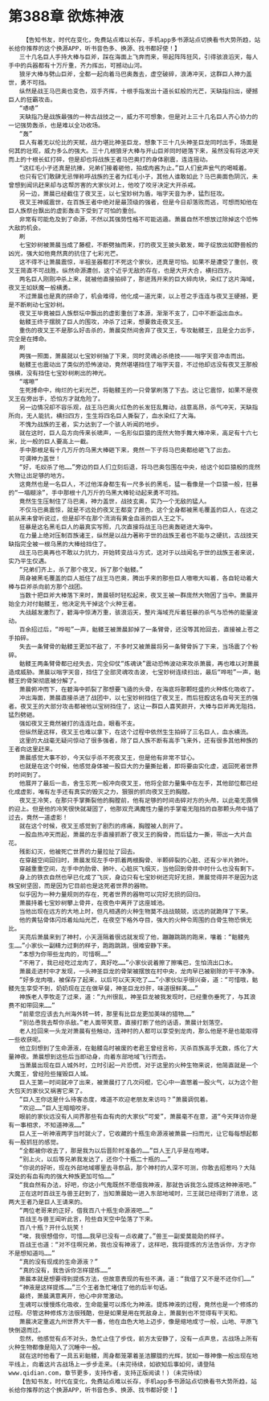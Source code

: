 # 第388章 欲炼神液
        【告知书友，时代在变化，免费站点难以长存，手机app多书源站点切换看书大势所趋，站长给你推荐的这个换源APP，听书音色多、换源、找书都好使！】
       三十几名巨人手持大棒与巨斧，踩在海面上飞奔而来，带起阵阵狂风，引得骇浪滔天，每人手中的兵器都有十万斤重，齐力挥出，可撼动山河。
       狼牙大棒与劈山巨斧，全都一起向着马巴奥轰去，虚空破碎，浪涛冲天，这群巨人神力盖世，勇不可挡。
       纵然是战王马巴奥也变色，双手齐挥，十根手指发出十道长虹般的光芒，天缺指扫出，硬撼巨人的狂霸攻击。
       “哧哧”
       天缺指乃是战族最强的一种古战技之一，威力不可想象，但是对上三十几名巨人齐心协力的一记强势轰杀，也是难以全功收场。
       “轰”
       巨人有着无以伦比的天赋，战力堪比神圣巨龙，想象下三十几头神圣巨龙同时出手，场面是何其的壮观，威力多么的强大。三十几根狼牙大棒与开山巨斧同时砸落下来，虽然没有将这冲天而上的十根长虹打碎，但是却也将战族王者马巴奥打的身体剧震，连连摇动。
       “这红毛小子还真是抗揍，兄弟们接着砸他，拍成肉酱为止。”巨人们瓮声瓮气的喝喊着。
       也只有它们敢肆无忌惮称呼战族的王者为红毛小子，其他人谁敢如此？马巴奥面色阴沉，未曾想到闻讯赶来却与这帮厉害的大家伙对上，他咬了咬牙决定大开杀戒。
       另一边，萧晨已经截住了夜叉王，以七宝妙树为盾，嗡字天音为矛，猛烈狂攻。
       夜叉王神威震世，在百族王者中绝对是最顶级的强者，但是今日却落败而逃，可想而知他在巨人族祭台飘出的虚影轰击下受到了可怕的重创。
       非常有可能危及到了命源，不然以其强势性格不可能逃遁。萧晨自然不想放过除掉这个恐怖大敌的机会。
       刷
       七宝妙树被萧晨当成了藤棍，不断劈抽而来，打的夜叉王披头散发，眸子绽放出如野兽般的凶光，强大如他竟然真的抗住了七彩光芒。
       这不得不让萧晨震惊，半祖圣器都打不死这个家伙，还真是可怕。如果不是遭受了重创，夜叉王简直不可战胜。纵然命源遭创，这个近乎无敌的存在，也是大开大合，横扫四方。
       两名巨人刚刚冲杀上来，就被他直接拍碎了，那迸溅开来的巨大碎肉块，染红了这片海域，夜叉王如妖魔一般横勇。
       不过萧晨也是真的拼命了，机会难得，他化成一道光束，以上苍之手连连与夜叉王硬撼，更是不断刷动七宝妙树。
       夜叉王毕竟被巨人族祭坛中飘出的虚影重创了本源，渐渐不支了，口中不断溢出血水。
       骷髅王终于摆脱了巨人的围攻，冲杀了过来，想要救走夜叉王。
       重伤的夜叉王不是那么好击杀的，萧晨突然间舍弃了夜叉王，专攻骷髅王，且是全力出手，完全是在搏命。
       刷
       两强一照面，萧晨就以七宝妙树抽了下来，同时灵魂必杀绝技————嗡字天音冲击而出。
       骷髅王也震动出了类似的恐怖波动，竟然堪堪挡住了嗡字天音，不过他却远没有夜叉王那般强横，没有挡住七宝妙树刷出的神光。
       “喀嚓”
       生死搏命中，绚烂的七彩光芒，将骷髅王的一只骨掌刷落了下去。这让它震惊，如果不是夜叉王在旁出手，恐怕方才就危险了。
       另一边情况却不容乐观，战王马巴奥火红色的长发狂乱舞动，战意高昂，杀气冲天，天缺指所向，无人能抗，横扫四方，生生将四名巨人撕裂了，血水染红了大海。
       不愧为战族的王者，实力达到了一个骇人听闻的地步。
       就在这时，巨人岛方向传来长啸声，一名形似巨猿的庞然大物手舞大棒冲来，高足有十六七米，比一般的巨人要高上一截。
       手中那根足有十几万斤的乌黑大棒砸下来，竟然一下子将马巴奥都给砸飞了出去。
       可谓神力盖世！
       “好，毛奴杀了他……”旁边的巨人们立刻后退，将马巴奥包围在中央，给这个如巨猿般的庞然大物让出足够的地方。
       这竟然也是一名巨人，不过他浑身都生有一尺多长的黑毛，猛一看像是一个巨猿一般，狂暴的“一塌糊涂”，手中那根十几万斤的乌黑大棒轮动起来勇不可挡。
       竟然生生压制住了马巴奥，神力盖世，战技玄奥，实乃一个无敌的猛人。
       不仅马巴奥震惊，就是不远处的夜叉王都变了颜色，这个全身都被黑毛覆盖的巨人，在这之前从来未曾听说过，但是却不在那个流淌有黄金血液的巨人王之下。
       狂暴是这名黑毛巨人的最真实写照，几次直接将战王马巴奥轰砸进大海中。
       在力量上绝对压制百族诸王，纵然是以战力著称于世的战族王者也不能与之硬抗，古战技天缺指完全被一根乌黑的大棒给挡住了。
       战王马巴奥再也不敢以力抗力，开始转变战斗方式，这对于以战闻名于世的战族王者来说，实乃平生仅遇。
       “兄弟们齐上，杀了那个夜叉，拆了那个骷髅。”
       周身被黑毛覆盖的巨人抵住了战王马巴奥，腾出手来的那些巨人嗷嗷大叫着，各自轮动着大棒与巨斧杀向前方那个战团。
       当数十把巨斧大棒落下来时，萧晨顿时轻松起来，夜叉王被一群庞然大物困了当中。萧晨开始全力对付骷髅王，他决定先干掉这个火种王者。
       大战越发激烈了，碧海中惊涛万重，骇浪滔天，整片海域充斥着狂暴的杀气与恐怖的能量波动。
       百余招过后，“哗啦”一声，骷髅王被萧晨卸掉了一条臂骨，还没等其抢回去，直接被上苍之手拍碎。
       失去一条臂骨的骷髅王更加不敌了，不多时又被萧晨将另一条臂骨拆了下来，当场震了个粉碎。
       骷髅王两条臂骨都已经失去，完全仰仗“炼魂诀”震动恐怖波动来攻杀萧晨，再也难以对萧晨造成威胁。萧晨以嗡字天音，挡住了全部灵魂攻击波，七宝妙树连续扫出，最后“哗啦”一声，骷髅王的骨架彻底被分解了。
       萧晨俯冲而下，在碧海中抓裂了那想要飞遁的头骨，在海底将那颗旺盛的火种炼化吸收了。
       冲出海面，萧晨直接杀进了战团中，以七宝妙树挡住了夜叉王，而后狂殴这名自号天王的强者。夜叉王的大部分攻击都被他以宝树挡住了，这让一群巨人喜笑颜开，大棒与巨斧再无阻挡，猛烈劈砸。
       强如夜叉王竟然被打的连连吐血，眼看不支。
       但纵然是这样，夜叉王也难以拿下，在这个过程中依然生生拍碎了三名巨人，血水横流。
       这里的大战毫无疑问惊动了很多强者，除了巨人族不断有高手飞来外，还有很多其他种族的王者向这里赶来。
       萧晨感觉大事不妙，今天似乎杀不死夜叉王，但是他有非常不甘心。
       也就是在这个时候，他感觉身体被一股巨大的力量撕扯着，即将要由实化虚，返回死者世界的时间到了。
       他展开了最后一击，舍生忘死一般冲向夜叉王，他将全部力量集中在左手，其他部位都已经化成虚影，唯有左手还有真实的毁灭之力，狠狠的抓向夜叉王的胸膛。
       夜叉王冷笑，在那只手掌撕裂他的胸膛前，他有足够的时间击碎对方的头颅，以此毫无畏惧的迎上。但是他的冷笑很快就凝固了，他那双充满魔性力量的手掌毫无阻挡的自那颗头颅中插了过去，竟然一道虚影！
       就在这个时候，夜叉王感觉到了剧烈的疼痛，胸膛被人剖开了。
       一股血热冲天而起，萧晨的左手直接抓断了夜叉王的胸骨，而后猛力一撕，带出一大片血花。
       残影幻灭，他被死亡世界的力量拉扯了回去。
       在穿越空间回归时，萧晨发现左手中抓着两根胸骨、半颗碎裂的心脏、还有少半片肺叶。
       穿越重重空间，左手中的肋骨、肺叶、心脏灰飞烟灭，当他回到骨井中时什么也没有剩下。
       身上的铁衣自然也早已化成了飞灰，身边只有七宝妙树还完好无损，萧晨觉得并不是因为这株宝树坚固，而是因为它目前也是这死者世界的器物。
       似乎因为一种力量规则的存在，死者世界的器物可以完好无损的回归。
       萧晨持着七宝妙树攀上骨井，在夜色中离开了这座城池。
       当他出现在远方的大地上时，但凡相遇的火种生物莫不战战兢兢，远远的就跪拜了下来。
       他的黄钻骨体闪烁着灿灿光芒，在夜空下格外夺目，强大的火种令周围的白骨生物恐惧无比。
       天亮后萧晨来到了神村，小天涯隔着很远就发现了他，蹦蹦跳跳的跑来，嚷着：“骷髅先生……”小家伙一副精力过剩的样子，跑跑跳跳，很难安静下来。
       “本想为你带些龙肉的，可惜啊……”
       “不用了，我已经吃过龙肉了，真好吃……”小家伙说着擦了擦嘴巴，生怕流出口水。
       萧晨走进村中才发现，一头神圣巨龙的骨架被摆放在村中央，龙肉早已被剔除的干干净净。
       “好多龙肉哦，被保存了起来，以后可以天天吃了……”小家伙似乎很兴奋，道：“可惜哦，骷髅先生享受不到，奶奶现在正在做早餐，神圣巨龙炒肝，味道很鲜美……”
       神族老人李牧走了过来，道：“九州很乱，神圣巨龙被我发现时，已经重伤垂死了，与其浪费不如带回来……”
       “前辈您应该去九州海外转一转，那里有比巨龙更加美味的猎物……”
       “别怂恿我去帮你杀敌。”老人面带笑意，直接打断了他的话语，萧晨计划落空。
       老人捡回来一头龙对萧晨有些触动，连神村的人都可以享受到龙肉，那么他是不是也能取得一些收获呢。
       他立刻想到了生命源液，在骷髅岛时被废的老君王曾经言称，灭杀百族高手无数，炼化了大量神夜。萧晨想到这些后当即动身，向着东部地域飞行而去。
       当萧晨出现在巨人城外时，立时引起一片恐慌，对于这里的火种生物来说，他简直就是一个大魔王，曾经险些摧毁巨人城。
       巨人王第一时间就冲了出来，被萧晨打了几次闷棍，它心中一直憋着一股火气，以为这个胆大包天的家伙又祸害它来了。
       “巨人王你这是什么待客态度，难道不欢迎老朋友来访吗？”萧晨调侃着。
       “欢迎……”巨人王暗暗咬牙。
       眼前的家伙远没有人间界那些有血有肉的大家伙“可爱”，萧晨毫不在意，道“今天拜访你是有一事相求，不知道神液……”
       巨人王一听神液两字当时就火了，它收藏的十瓶生命源液被萧晨一扫而光，让它每每想起都有一股抓狂的感觉。
       “全都被你收去了，那是我为以后晋阶时准备的……”巨人王几乎是在咆哮。
       “别上火，以后等兄弟我发达了，还你个十瓶二十瓶的……”
       “你说的好听，现在外部地域哪里去寻祭品，那个神村的人深不可测，你敢去招惹吗？大陆深处的有血有肉的强大种族更加可怕……”
       “我自然有办法，好吧，你这小气鬼既然不愿借我神液，那就告诉我怎么提炼这种神液吧。”
       正在这时百战王与兽王赶到了，当知萧晨始一进入东部地域时，三王就已经得到了消息，这两大王者乃是巨人王请来的。
       “两位老哥来的正好，借我百八十瓶生命源液吧……”
       百战王与兽王闻听此言，险些自天空中坠落了下来。
       百八十瓶？开什么玩笑！
       “唉，我很想借你，可惜……我早已没有一点收藏了。”兽王一副爱莫能助的样子。
       百战王也道：“对不住啊兄弟，我也没有神液了，这样吧，我将提炼的方法告诉你，方才你不是想知道吗……”
       “真的没有现成的生命源液？”
       “真的没有，我告诉你怎样提炼……”
       萧晨本就是想要得到提炼方法，但故意表现的有些不满，道：“我借了又不是不还你们……”
       “神液是这样提炼……”三个王者急忙堵住了他的后半句话。
       最终，萧晨满意离开，他心中非常激动。
       生魂可以慢慢炼化吸收，生命能量可以炼化为神液。提炼神液的过程，竟然也是一个修炼的过程。尽管这种修炼方法很残酷，但是如果是用在死敌身上，萧晨到也不觉得有干天和。
       萧晨决定重返九州世界大干一番，他在血色大地上迈步，像是缩地成寸一般，山地、平原飞快倒退而过。
       忽然，他感觉有点不对头，急忙止住了步伐，前方太安静了，没有一点声息，古战场上所有火种生物都像是陷入了沉睡中一般。
       就在这时他看了一具五彩骷髅，周身都笼罩着圣洁朦胧的光辉，犹如一尊神像一般出现在地平线上，向着这片古战场上一步步走来。(未完待续，如欲知后事如何，请登陆www.qidian.com，章节更多，支持作者，支持正版阅读！)（未完待续）
       【告知书友，时代在变化，免费站点难以长存，手机app多书源站点切换看书大势所趋，站长给你推荐的这个换源APP，听书音色多、换源、找书都好使！】